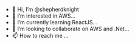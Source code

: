 - 👋 Hi, I’m @shepherdknight
- 👀 I’m interested in AWS...
- 🌱 I’m currently learning ReactJS...
- 💞️ I’m looking to collaborate on AWS and .Net...
- 📫 How to reach me ...

<!---
shepherdknight/shepherdknight is a ✨ special ✨ repository because its `README.md` (this file) appears on your GitHub profile.
You can click the Preview link to take a look at your changes.
--->
